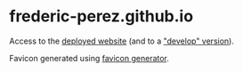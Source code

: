 # frederic-perez.github.io

Access to the [deployed website](https://frederic-perez.github.io/) (and to a ["develop" version](https://frederic-perez.github.io/index-develop.html)). 

Favicon generated using [favicon generator](https://favicon.io/favicon-generator/).
